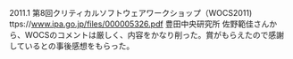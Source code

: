2011.1 第8回クリティカルソフトウェアワークショップ（WOCS2011)
ttps://www.ipa.go.jp/files/000005326.pdf 
豊田中央研究所 佐野範佳さんから、WOCSのコメントは厳しく、内容をかなり削った。賞がもらえたので感謝しているとの事後感想をもらった。 
